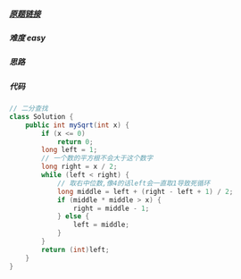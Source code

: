 ##### [原题链接](https://leetcode-cn.com/problems/sqrtx/)

##### 难度 easy

##### 思路

##### 代码

```java
// 二分查找
class Solution {
    public int mySqrt(int x) {
        if (x <= 0)
        	return 0;
        long left = 1;
        // 一个数的平方根不会大于这个数字
        long right = x / 2;
        while (left < right) {
        	// 取右中位数,像4的话left会一直取1导致死循环
        	long middle = left + (right - left + 1) / 2;
        	if (middle * middle > x) {
        		right = middle - 1;
        	} else {
				left = middle;
			}
        }
    	return (int)left;
    }
}
```

